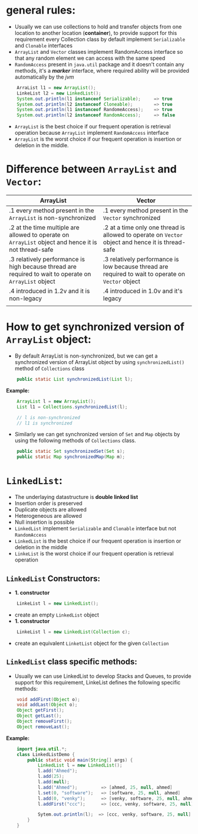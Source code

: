 # general rules:
- Usually we can use collections to hold and transfer objects from one location to another location (**container**), to provide support for this requirement every Collection class by default implement `Serializable` and `Clonable` interfaces
- `ArrayList` and `Vector` classes implement RandomAccess interface so that any random element we can access with the same speed
- `RandomAccess` present in `java.util` package and it doesn't contain any methods, it's a ***marker*** interface, where required ability will be provided automatically by the *jvm*
``` java
    ArraList l1 = new ArrayList();
    LinkeList l2 = new LinkedList();
    System.out.println(l1 instanceof Serializable);     => true
    System.out.println(l2 instanceof Cloneable);        => true
    System.out.println(l1 instanceof RandomeAccess);    => true
    System.out.println(l2 instanceof RandomAccess);     => false
```
- `ArrayList` is the best choice if our frequent operation is retrieval operation because `ArrayList` implement `RandomAccess` interface
- `ArrayList` is the worst choice if our frequent operation is insertion or deletion in the middle.
# Difference between `ArrayList` and `Vector`:

| ArrayList   | Vector    |
|--------------- | --------------- |
| .1 every method present in the `ArrayList` is non-synchronized  | .1 every method present in the `Vector` synchronized   |
| .2 at the time multiple are allowed to operate on `ArrayList` object and hence it is not thread-safe  | .2 at a time only one thread is allowed to operate on `Vector` object and hence it is thread-safe   |
| .3 relatively performance is high because thread are required to wait to operate on `ArrayList` object  | .3 relatively performance is low because thread are required to wait to operate on `Vector` object   |
| .4 introduced in 1.2v and it is non-legacy  | .4 introduced in 1.0v and it's legacy   |
|    |    |

# How to get synchronized version of `ArrayList` object:
- By default ArrayList is non-synchronized, but we can get a synchronized version of ArrayList object by using `synchronizedList()` method of `Collections` class

``` java
    public static List synchronizedList(List l);
```
**Example:**
``` java
    ArrayList l = new ArrayList();
    List l1 = Collections.synchronizedList(l);

    // l is non-synchronized
    // l1 is synchronized
```
- Similarly we can get synchronized version of `Set` and `Map` objects by using the following methods of `Collections` class.
``` java
    public static Set synchronizedSet(Set s);
    public static Map synchronizedMap(Map m);
```
# `LinkedList`:
- The underlaying datastructure is **double linked list**
- Insertion order is preserved
- Duplicate objects are allowed
- Heterogeneous are allowed
- Null insertion is possible
- `LinkedList` implement `Serializable` and `Clonable` interface but not `RandomAccess`
- `LinkedList` is the best choice if our frequent operation is insertion or deletion in the middle
- `LinkeList` is the worst choice if our frequent operation is retrieval operation
## `LinkedList` Constructors:
- **1. constructor**
``` java
    LinkeList l = new LinkedList();
```
- create an empty `LinkedList` object
- **1. constructor**
``` java
    LinkeList l = new LinkedList(Collection c);
```
- create an equivalent `LinketList` object for the given `Collection`
## `LinkedList` class specific methods:
- Usually we can use LinkedList to develop Stacks and Queues, to provide support for this requirement, LinkeList defines the following specific methods:
``` java
    void addFirst(Object o);
    void addLast(Object o);
    Object getFirst();
    Object getLast();
    Object removeFirst();
    Object removeLast();
```
**Example:**
``` java
    import java.util.*;
    class LinkedListDemo {
        public static void main(String[] args) {
            LinkedList l = new LinkedList();
            l.add("Ahmed");
            l.add(25);
            l.add(null);
            l.add("Ahmed");         => [ahmed, 25, null, ahmed]
            l.set(0, "software");   => [software, 25, null, ahmed]  
            l.add(0, "venky");      => [venky, software, 25, null, ahmed] 
            l.addFirst("ccc");      => [ccc, venky, software, 25, null]

            Sytem.out.println(l);  => [ccc, venky, software, 25, null]
        }
    }
```